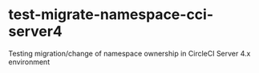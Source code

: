 # test-migrate-namespace-cci-server4
Testing migration/change of namespace ownership in CircleCI Server 4.x environment
